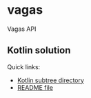 # vagas
Vagas API

## Kotlin solution

Quick links:
* [Kotlin subtree directory](/vagas-kt)
* [README file](/vagas-kt/README.md)
